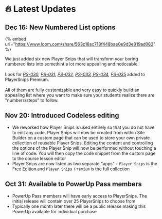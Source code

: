# 🔥 Latest Updates

## Dec 16: New Numbered List options

{% embed url="https://www.loom.com/share/563c18ac718f448bae0e9d3e819ad082" %}

We just added six new Player Snips that will transform your boring numbered lists into somethint a lot more appealing and noticeable.\
\
Look for [_PS-030_](the-snips/content-snips/ps-030-colored-numbered-style-1.md)_,_ [_PS-031_](the-snips/content-snips/ps-031-colored-numbered-style-2.md)_,_ [_PS-032_](the-snips/content-snips/ps-032-colored-numbered-style-3.md)_,_ [_PS-033_](the-snips/content-snips/ps-033-emoji-bullet-list.md)_,_[ _PS-034_](the-snips/content-snips/ps-034-animated-numbered-list.md)_,_ [_PS-035_](the-snips/content-snips/ps-035-snake-numbered-list.md) added to PlayerSnips Premium.\
\
All of them are fully customizable and very easy to quickly build an appealing list where you want to make sure your students realize there are "numbers/steps" to follow.

## Nov 20: Introduced Codeless editing

* We reworked how Player Snips is used entirely so that you do not have to edit any code. Player Snips will now be created from within Site Builder on a custom page that can be used to store your own private collection of reusable Player Snips. Editing the content and controlling the options of the Player Snip will now be performed without touching a line of code. You will then copy the code snippet from the custom page to the course lesson editor
* Player Snips are now listed as two separate "apps" - `Player Snips` is the Free Edition and `Player Snips Premium` is the full collection

## Oct 31: Available to PowerUp Pass members

* PowerUp Pass members will have early access to PlayerSnips. The initial release will contain over 25 PlayerSnips to choose from
* Typically one month later there will be a public release making this PowerUp available for individual purchase

